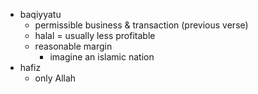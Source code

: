 - baqiyyatu
    - permissible business & transaction (previous verse)
    - halal = usually less profitable
    - reasonable margin
        - imagine an islamic nation
- hafiz
    - only Allah